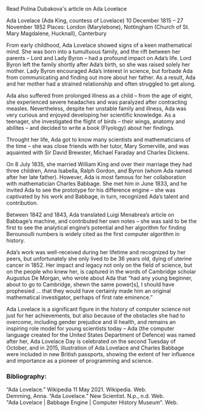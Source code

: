 Read Polina Dubakova's article on Ada Lovelace

Ada Lovelace (Ada King, countess of Lovelace)
10 December 1815 – 27 November 1852
Places: London (Marylebone), Nottingham (Church of St. Mary Magdalene, Hucknall), Canterbury

From early childhood, Ada Lovelace showed signs of a keen mathematical mind.
She was born into a tumultuous family, and the rift between her parents – Lord and Lady Byron – had a profound impact on Ada’s life. Lord Byron left the family shortly after Ada’s birth, so she was raised solely her mother. Lady Byron encouraged Ada’s interest in science, but forbade Ada from communicating and finding out more about her father. As a result, Ada and her mother had a strained relationship and often struggled to get along.

Ada also suffered from prolonged illness as a child – from the age of eight, she experienced severe headaches and was paralyzed after contracting measles.
Nevertheless, despite her unstable family and illness, Ada was very curious and enjoyed developing her scientific knowledge. As a teenager, she investigated the flight of birds – their wings, anatomy and abilites – and decided to write a book (Flyology) about her findings.

Throught her life, Ada got to know many scientists and mathematicians of the time – she was close friends with her tutor, Mary Somerville, and was aquainted with Sir David Brewster, Michael Faraday and Charles Dickens.

On 8 July 1835, she married William King and over their marriage they had three children, Anna Isabella, Ralph Gordon, and Byron (whom Ada named after her late father).
However, Ada is most famous for her collaboration with mathematician Charles Babbage. She met him in June 1833, and he invited Ada to see the prototype for his difference engine – she was captivated by his work and Babbage, in turn, recognized Ada’s talent and contribution.

Between 1842 and 1843, Ada translated Luigi Menabrea’s article on Babbage’s machine, and contributed her own notes – she was said to be the first to see the analytical engine’s potential and her algorithm for finding Berounoulli numbers is widely cited as the first computer algorithm in history.

Ada’s work was well-received during her lifetime and recognized by her peers, but unfortunately she only lived to be 36 years old, dying of uterine cancer in 1852. Her impact and legacy not only on the field of science, but on the people who knew her, is captured in the words of Cambridge scholar Augustus De Morgan, who wrote about Ada that “had any young beginner, about to go to Cambridge, shewn the same power[s], I should have prophesied … that they would have certainly made him an original mathematical investigator, perhaps of first rate eminence.”

Ada Lovelace is a significant figure in the history of computer science not just for her achievements, but also because of the obstacles she had to overcome, including gender prejudice and ill health, and remains an inspiring role model for young scientists today – Ada (the computer language created for the United States Department of Defence) was named after her, Ada Lovelace Day is celebrated on the second Tuesday of October, and in 2015, illustration of Ada Lovelace and Charles Babbage were included in new British passports, showing the extent of her influence and importance as a pioneer of programming and science.

### Bibliography:
“Ada Lovelace.” Wikipedia 11 May 2021. Wikipedia. Web.   
Demming, Anna. “Ada Lovelace.” New Scientist. N.p., n.d. Web.  
"Ada Lovelace | Babbage Engine | Computer History Museum". Web.   


